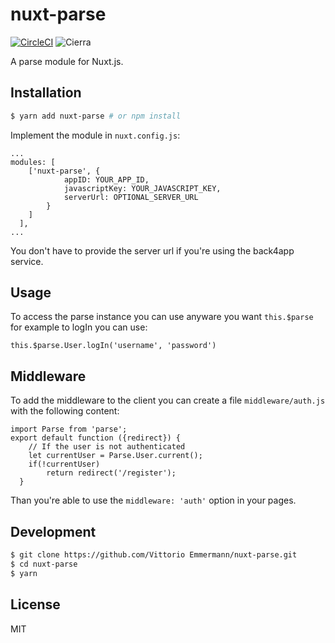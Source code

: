 # nuxt-parse
[![CircleCI](https://circleci.com/gh/cierrateam/nuxt-parse/tree/master.svg?style=svg)](https://circleci.com/gh/cierrateam/nuxt-parse/tree/master)
![Cierra](https://img.shields.io/badge/Cierra-Open%20Source-orange.svg)

A parse module for Nuxt.js.

## Installation

```bash
$ yarn add nuxt-parse # or npm install
```

Implement the module in `nuxt.config.js`:
```
...
modules: [
    ['nuxt-parse', { 
            appID: YOUR_APP_ID, 
            javascriptKey: YOUR_JAVASCRIPT_KEY, 
            serverUrl: OPTIONAL_SERVER_URL
        }
    ]
  ],
...
```

You don't have to provide the server url if you're using the back4app service.

## Usage

To access the parse instance you can use anyware you want `this.$parse` for example to logIn you can use:
```
this.$parse.User.logIn('username', 'password')
```

## Middleware

To add the middleware to the client you can create a file `middleware/auth.js` with the following content:
```
import Parse from 'parse';
export default function ({redirect}) {
    // If the user is not authenticated
    let currentUser = Parse.User.current();
    if(!currentUser) 
        return redirect('/register');
  }
```

Than you're able to use the `middleware: 'auth'` option in your pages.

## Development

```bash
$ git clone https://github.com/Vittorio Emmermann/nuxt-parse.git
$ cd nuxt-parse
$ yarn
```

## License

MIT

